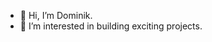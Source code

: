 - 👋 Hi, I’m Dominik.
- 👀 I’m interested in building exciting projects.


<!---
dmnktrb/dmnktrb is a ✨ special ✨ repository because its `README.md` (this file) appears on your GitHub profile.
You can click the Preview link to take a look at your changes.
--->


